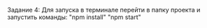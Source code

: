 Задание 4: 
Для запуска в терминале перейти в папку проекта и запустить команды: 
"npm install" 
"npm start"